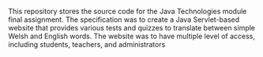 This repository stores the source code for the Java Technologies module final assignment.
The specification was to create a Java Servlet-based website that provides various tests and quizzes to translate between simple Welsh and English words.
The website was to have multiple level of access, including students, teachers, and administrators
